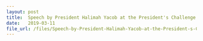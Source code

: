 ```yaml
---
layout: post
title:  Speech by President Halimah Yacob at the President's Challenge 2020 Launch
date:   2019-03-11
file_url: /files/Speech-by-President-Halimah-Yacob-at-the-President-s-Challenge-2020-Launch-on-PC-Enabling-Employment-Pledge-and-ExtraOrdinary-Apprenticeship-Programme.pdf
---
```

